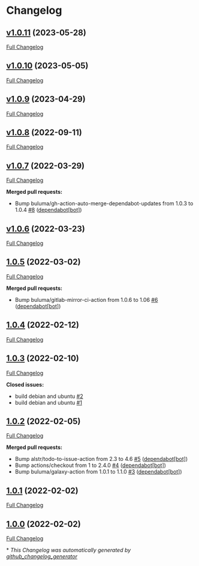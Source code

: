 # Changelog

## [v1.0.11](https://github.com/buluma/ansible-role-auditd/tree/v1.0.11) (2023-05-28)

[Full Changelog](https://github.com/buluma/ansible-role-auditd/compare/v1.0.10...v1.0.11)

## [v1.0.10](https://github.com/buluma/ansible-role-auditd/tree/v1.0.10) (2023-05-05)

[Full Changelog](https://github.com/buluma/ansible-role-auditd/compare/v1.0.9...v1.0.10)

## [v1.0.9](https://github.com/buluma/ansible-role-auditd/tree/v1.0.9) (2023-04-29)

[Full Changelog](https://github.com/buluma/ansible-role-auditd/compare/v1.0.8...v1.0.9)

## [v1.0.8](https://github.com/buluma/ansible-role-auditd/tree/v1.0.8) (2022-09-11)

[Full Changelog](https://github.com/buluma/ansible-role-auditd/compare/v1.0.7...v1.0.8)

## [v1.0.7](https://github.com/buluma/ansible-role-auditd/tree/v1.0.7) (2022-03-29)

[Full Changelog](https://github.com/buluma/ansible-role-auditd/compare/v1.0.6...v1.0.7)

**Merged pull requests:**

- Bump buluma/gh-action-auto-merge-dependabot-updates from 1.0.3 to 1.0.4 [\#8](https://github.com/buluma/ansible-role-auditd/pull/8) ([dependabot[bot]](https://github.com/apps/dependabot))

## [v1.0.6](https://github.com/buluma/ansible-role-auditd/tree/v1.0.6) (2022-03-23)

[Full Changelog](https://github.com/buluma/ansible-role-auditd/compare/1.0.5...v1.0.6)

## [1.0.5](https://github.com/buluma/ansible-role-auditd/tree/1.0.5) (2022-03-02)

[Full Changelog](https://github.com/buluma/ansible-role-auditd/compare/1.0.4...1.0.5)

**Merged pull requests:**

- Bump buluma/gitlab-mirror-ci-action from 1.0.6 to 1.06 [\#6](https://github.com/buluma/ansible-role-auditd/pull/6) ([dependabot[bot]](https://github.com/apps/dependabot))

## [1.0.4](https://github.com/buluma/ansible-role-auditd/tree/1.0.4) (2022-02-12)

[Full Changelog](https://github.com/buluma/ansible-role-auditd/compare/1.0.3...1.0.4)

## [1.0.3](https://github.com/buluma/ansible-role-auditd/tree/1.0.3) (2022-02-10)

[Full Changelog](https://github.com/buluma/ansible-role-auditd/compare/1.0.2...1.0.3)

**Closed issues:**

- build debian and ubuntu [\#2](https://github.com/buluma/ansible-role-auditd/issues/2)
- build debian and ubuntu [\#1](https://github.com/buluma/ansible-role-auditd/issues/1)

## [1.0.2](https://github.com/buluma/ansible-role-auditd/tree/1.0.2) (2022-02-05)

[Full Changelog](https://github.com/buluma/ansible-role-auditd/compare/1.0.1...1.0.2)

**Merged pull requests:**

- Bump alstr/todo-to-issue-action from 2.3 to 4.6 [\#5](https://github.com/buluma/ansible-role-auditd/pull/5) ([dependabot[bot]](https://github.com/apps/dependabot))
- Bump actions/checkout from 1 to 2.4.0 [\#4](https://github.com/buluma/ansible-role-auditd/pull/4) ([dependabot[bot]](https://github.com/apps/dependabot))
- Bump buluma/galaxy-action from 1.0.1 to 1.1.0 [\#3](https://github.com/buluma/ansible-role-auditd/pull/3) ([dependabot[bot]](https://github.com/apps/dependabot))

## [1.0.1](https://github.com/buluma/ansible-role-auditd/tree/1.0.1) (2022-02-02)

[Full Changelog](https://github.com/buluma/ansible-role-auditd/compare/1.0.0...1.0.1)

## [1.0.0](https://github.com/buluma/ansible-role-auditd/tree/1.0.0) (2022-02-02)

[Full Changelog](https://github.com/buluma/ansible-role-auditd/compare/4fde6ec1bb962c5be2a2be976d3f36ddd46bffdf...1.0.0)



\* *This Changelog was automatically generated by [github_changelog_generator](https://github.com/github-changelog-generator/github-changelog-generator)*
